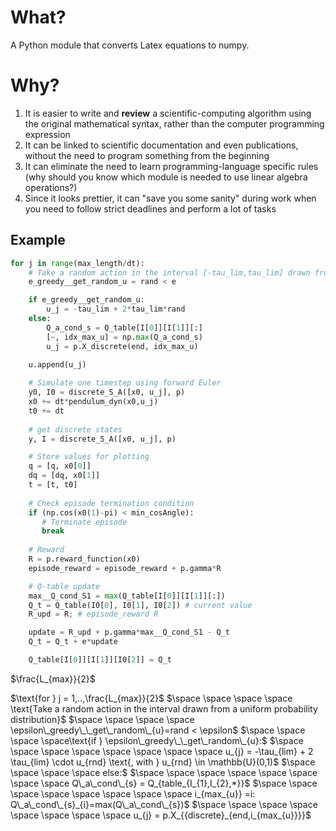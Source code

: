 # What?
A Python module that converts Latex equations to numpy.

# Why?

1. It is easier to write and **review** a scientific-computing algorithm using the original mathematical syntax, rather than the computer programming expression
2. It can be linked to scientific documentation and even publications, without the need to program something from the beginning
3. It can eliminate the need to learn programming-language specific rules (why should you know which module is needed to use linear algebra operations?)
4. Since it looks prettier, it can "save you some sanity" during work when you need to follow strict deadlines and perform a lot of tasks

## Example

``` python
for j in range(max_length/dt):
	# Take a random action in the interval [-tau_lim,tau_lim] drawn from a uniform probability distribution
	e_greedy__get_random_u = rand < e

	if e_greedy__get_random_u:
		u_j = -tau_lim + 2*tau_lim*rand
	else:          
		Q_a_cond_s = Q_table[I[0]][I[1]][:]
		[~, idx_max_u] = np.max(Q_a_cond_s)
		u_j = p.X_discrete(end, idx_max_u)
	
	u.append(u_j)

	# Simulate one timestep using forward Euler
	y0, I0 = discrete_S_A([x0, u_j], p)
	x0 += dt*pendulum_dyn(x0,u_j) 
	t0 += dt
	
	# get discrete states
	y, I = discrete_S_A([x0, u_j], p)

	# Store values for plotting
	q = [q, x0[0]]
	dq = [dq, x0[1]]
	t = [t, t0]
	
	# Check episode termination condition
	if (np.cos(x0(1)-pi) < min_cosAngle):
	   # Terminate episode 
	   break	
	
	# Reward
	R = p.reward_function(x0)
	episode_reward = episode_reward + p.gamma*R

	# Q-table update
	max__Q_cond_S1 = max(Q_table[I[0]][I[1]][:])
	Q_t = Q_table(I0[0], I0[1], I0[2]) # current value
	R_upd = R; # episode_reward R

	update = R_upd + p.gamma*max__Q_cond_S1 - Q_t
	Q_t = Q_t + e*update

	Q_table[I[0]][I[1]][I0[2]] = Q_t

```

$\frac{L_{max}}{2}$

$\text{for } j = 1,..,\frac{L_{max}}{2}$
$\space \space \space \space \text{Take a random action in the interval  drawn from a uniform probability distribution}$
$\space \space \space \space \epsilon\_greedy\_\_get\_random\_{u}=rand < \epsilon$
$\space \space \space \space\text{if } \epsilon\_greedy\_\_get\_random\_{u}:$
$\space \space \space \space \space \space \space \space u_{j} = -\tau_{lim} + 2 \tau_{lim} \cdot u_{rnd}  \text{, with } u_{rnd} \in \mathbb{U}(0,1)$
$\space \space \space \space else:$
$\space \space \space \space \space \space \space \space Q\_a\_cond\_{s} = Q_{table_{I_{1},I_{2},*}}$
$\space \space \space \space \space \space \space \space i_{max_{u}} =i: Q\_a\_cond\_{s}_{i}=max(Q\_a\_cond\_{s})$
$\space \space \space \space \space \space \space \space u_{j} = p.X_{{discrete}_{end,i_{max_{u}}}}$




